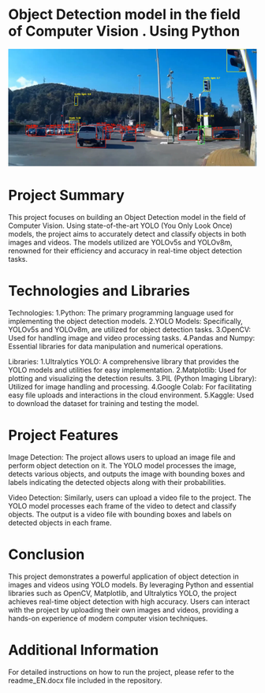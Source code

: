 # Object Detection model in the field of Computer Vision . Using Python


<img src="Object detection.png" alt="תמונת זיהוי אובייקטים">

# Project Summary
This project focuses on building an Object Detection model in the field of Computer Vision. Using state-of-the-art YOLO (You Only Look Once) models, the project aims to accurately detect and classify objects in both images and videos. The models utilized are YOLOv5s and YOLOv8m, renowned for their efficiency and accuracy in real-time object detection tasks.

# Technologies and Libraries

Technologies:
1.Python: The primary programming language used for implementing the object detection models.
2.YOLO Models: Specifically, YOLOv5s and YOLOv8m, are utilized for object detection tasks.
3.OpenCV: Used for handling image and video processing tasks.
4.Pandas and Numpy: Essential libraries for data manipulation and numerical operations.

Libraries:
1.Ultralytics YOLO: A comprehensive library that provides the YOLO models and utilities for easy implementation.
2.Matplotlib: Used for plotting and visualizing the detection results.
3.PIL (Python Imaging Library): Utilized for image handling and processing.
4.Google Colab: For facilitating easy file uploads and interactions in the cloud environment.
5.Kaggle: Used to download the dataset for training and testing the model.

# Project Features

Image Detection:
The project allows users to upload an image file and perform object detection on it. The YOLO model processes the image, detects various objects, and outputs the image with bounding boxes and labels indicating the detected objects along with their probabilities.

Video Detection:
Similarly, users can upload a video file to the project. The YOLO model processes each frame of the video to detect and classify objects. The output is a video file with bounding boxes and labels on detected objects in each frame.


# Conclusion
This project demonstrates a powerful application of object detection in images and videos using YOLO models. By leveraging Python and essential libraries such as OpenCV, Matplotlib, and Ultralytics YOLO, the project achieves real-time object detection with high accuracy. Users can interact with the project by uploading their own images and videos, providing a hands-on experience of modern computer vision techniques.

# Additional Information
For detailed instructions on how to run the project, please refer to the readme_EN.docx file included in the repository.

